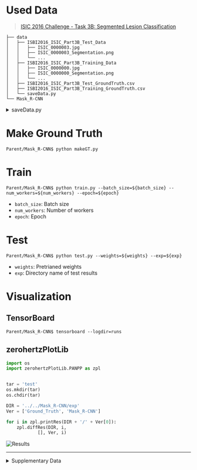# Used Data

> [ISIC 2016 Challenge - Task 3B: Segmented Lesion Classification](https://challenge.isic-archive.com/landing/2016/41/)

```shell
├── data
│   ├── ISBI2016_ISIC_Part3B_Test_Data
│   │   ├── ISIC_0000003.jpg
│   │   ├── ISIC_0000003_Segmentation.png
│   │   └── ...
│   ├── ISBI2016_ISIC_Part3B_Training_Data
│   │   ├── ISIC_0000000.jpg
│   │   ├── ISIC_0000000_Segmentation.png
│   │   └── ...
│   ├── ISBI2016_ISIC_Part3B_Test_GroundTruth.csv
│   ├── ISBI2016_ISIC_Part3B_Training_GroundTruth.csv
│   └── saveData.py
└── Mask_R-CNN
```

<details>
<summary>
saveData.py
</summary>

</br>

```python
import os
import shutil

import cv2
import pandas as pd


def initializeData(DataStoreName):
    tmp = os.getcwd()
    if DataStoreName in os.listdir():
        shutil.rmtree(DataStoreName)
    os.mkdir(DataStoreName)
    os.chdir(DataStoreName)
    os.mkdir('images')
    os.mkdir('masks')
    os.chdir(tmp)
    return (tmp + '/' + DataStoreName + '/' + 'images/', tmp + '/' + DataStoreName + '/' + 'masks/')

def saveData(target, ImgDir, MaskDir, label):
    # Make Target Data: IMG
    shutil.copy(target, ImgDir + target)
    # Make Target Data: Mask (GT)
    mask = cv2.imread(target.replace('.jpg', '_Segmentation.png'), cv2.IMREAD_UNCHANGED)
    mask[mask == 255] = label
    cv2.imwrite(MaskDir + target.replace('jpg', 'png'), mask)

if __name__ == "__main__":
    ImgDir, MaskDir = initializeData('TrainingData')
    target = 'ISBI2016_ISIC_Part3B_Training_Data'
    GT = pd.read_csv(target.replace('Data', 'GroundTruth.csv'), header=None, index_col=0)
    enc = {}
    for i, j in enumerate(GT[1].unique()):
        enc[j] = i + 1
    print('='*10, enc, '='*10)

    os.chdir(target)
    for tmp in os.listdir():
        if (not ('_Segmentation' in tmp)) and ('.jpg' in tmp):
            saveData(tmp, ImgDir, MaskDir, enc[GT.loc[tmp[:-4], 1]])

    os.chdir('..')
    ImgDir, MaskDir = initializeData('TestData')
    target = 'ISBI2016_ISIC_Part3B_Test_Data'
    GT = pd.read_csv(target.replace('Data', 'GroundTruth.csv'), header=None, index_col=0)
    enc = {}
    for i, j in enumerate(GT[1].unique()):
        enc[j] = i + 1
    print('='*10, enc, '='*10)

    os.chdir(target)
    for tmp in os.listdir():
        if (not ('_Segmentation' in tmp)) and ('.jpg' in tmp):
            saveData(tmp, ImgDir, MaskDir, enc[GT.loc[tmp[:-4], 1]])
```

</details>

# Make Ground Truth

```shell
Parent/Mask_R-CNN$ python makeGT.py
```

# Train

```shell
Parent/Mask_R-CNN$ python train.py --batch_size=${batch_size} --num_workers=${num_workers} --epoch=${epoch}
```

+ `batch_size`: Batch size
+ `num_workers`: Number of workers
+ `epoch`: Epoch

# Test

```shell
Parent/Mask_R-CNN$ python test.py --weights=${weights} --exp=${exp}
```

+ `weights`: Pretrianed weights
+ `exp`: Directory name of test results

# Visualization

## TensorBoard

```shell
Parent/Mask_R-CNN$ tensorboard --logdir=runs
```

## zerohertzPlotLib

```python
import os
import zerohertzPlotLib.PANPP as zpl


tar = 'test'
os.mkdir(tar)
os.chdir(tar)

DIR = '../../Mask_R-CNN/exp'
Ver = ['Ground_Truth', 'Mask_R-CNN']

for i in zpl.printRes(DIR + '/' + Ver[0]):
    zpl.diffRes(DIR, i,
            [], Ver, i)
```

![Results](https://user-images.githubusercontent.com/42334717/229707640-2eb5c8ba-b6f3-4ad0-a2a2-457d9e7b5eaa.png)

---

<details>
<summary>
Supplementary Data
</summary>

</br>

<details>
<summary>
Mask R-CNN?
</summary>

</br>

Mask R-CNN은 Faster R-CNN에 Segmentation 네트워크를 추가한 딥러닝 알고리즘으로, 객체 검출 (Object detection)과 분할을 모두 수행할 수 있습니다.

기존 Faster R-CNN은 RPN (Region Proposal Network)을 사용하여 객체의 경계 상자 (Bounding box)를 추출하고, 추출된 경계 상자를 입력으로 사용하여 객체 인식을 수행합니다. 이러한 방식은 객체의 위치와 클래스 정보를 검출할 수 있지만, 객체 내부의 픽셀-레벨 Segmentation 정보는 제공하지 않습니다.

Mask R-CNN은 Faster R-CNN의 RPN 뿐만 아니라, RoIAlign (Rectangle of Interest Alignment)을 사용하여 추출된 경계 상자 내부의 픽셀-레벨 Segmentation 정보를 추출할 수 있는 분할 네트워크를 추가합니다. 이를 통해, 객체 검출과 동시에 객체 내부의 픽셀-레벨 Segmentation 정보를 추출할 수 있습니다.

또한, Mask R-CNN은 이를 위해 Faster R-CNN과 함께 사용되는 합성곱 신경망 (Convolutional Neural Network)을 미세 조정 (Fine-tuning)하여 분할 네트워크의 성능을 최적화합니다.

Mask R-CNN은 객체 검출과 분할 작업에서 매우 강력한 성능을 보여주며, COCO (Common Objects in Context) 데이터셋에서 현재 가장 높은 정확도를 보이고 있습니다. 따라서, 객체 검출과 분할이 모두 필요한 다양한 응용 분야에서 활용되고 있습니다.

</details>

<details>
<summary>
Mask R-CNN vs. YOLO Segmentation
</summary>

</br>

Mask R-CNN은 정확한 객체 위치 검출과 객체의 픽셀-레벨 인식을 모두 수행할 수 있는 Segmentation 네트워크를 추가한 것입니다. 따라서 Mask R-CNN은 객체 검출 및 분할 작업에서 매우 강력한 성능을 보여줍니다.

반면, YOLO Segmentation은 객체 인식에 대한 빠른 실행 속도를 중점으로 둔다는 점에서 Mask R-CNN과 차이가 있습니다. YOLO Segmentation은 이미지를 여러 그리드 셀로 분할하고, 각 그리드 셀에 대한 객체의 확률, 위치 및 클래스 정보를 동시에 예측합니다. 이는 매우 빠른 속도로 객체 인식을 수행할 수 있도록 합니다.

그러나 정확도 측면에서는 Mask R-CNN이 YOLO Segmentation보다 우수한 성능을 보입니다. Mask R-CNN은 객체 검출과 분할을 모두 수행하기 때문에 더 정확한 객체 인식이 가능합니다.

따라서, 객체 인식의 속도와 정확도 모두가 중요한 경우에는 Mask R-CNN보다 YOLO Segmentation이 더 적합합니다. 하지만, 정확도가 높은 객체 검출 및 분할이 필요한 경우에는 Mask R-CNN이 더 나은 선택일 수 있습니다.

</details>

<details>
<summary>
Non-Maximum Suppression (NMS)
</summary>

</br>

> 객체 검출에서 중복된 바운딩 박스를 제거하는 기술

객체 검출 모델은 이미지에서 여러 개의 바운딩 박스를 출력할 수 있습니다. 이 때, 하나의 객체를 여러 개의 바운딩 박스로 감지하는 경우가 발생할 수 있습니다. 이러한 중복된 바운딩 박스를 제거하기 위해 NMS 기술이 사용됩니다.

NMS는 다음과 같은 절차로 동작합니다.

1. 모든 바운딩 박스들을 클래스별로 정렬합니다.
2. 가장 높은 confidence 값을 가진 바운딩 박스를 선택합니다.
3. 다른 모든 바운딩 박스와 IoU (Intersection over Union)를 계산합니다.
4. IoU가 미리 설정된 임계값 (threshold)보다 큰 바운딩 박스들을 제거합니다.
5. 남은 바운딩 박스들에 대해 위의 과정을 반복합니다.

</details>

<details>
<summary>
Reference
</summary>

</br>

1. [PyTorch](https://tutorials.pytorch.kr/intermediate/torchvision_tutorial.html)
2. [pytorch-mask-rcnn](https://github.com/multimodallearning/pytorch-mask-rcnn)
3. [Detectron2](https://github.com/facebookresearch/detectron2)
   + [Train MaskRCNN on custom dataset with Detectron2 in 4 steps](https://towardsdatascience.com/train-maskrcnn-on-custom-dataset-with-detectron2-in-4-steps-5887a6aa135d)

</details>
</details>

